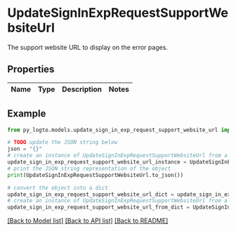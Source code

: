 # UpdateSignInExpRequestSupportWebsiteUrl

The support website URL to display on the error pages.

## Properties

Name | Type | Description | Notes
------------ | ------------- | ------------- | -------------

## Example

```python
from py_logto.models.update_sign_in_exp_request_support_website_url import UpdateSignInExpRequestSupportWebsiteUrl

# TODO update the JSON string below
json = "{}"
# create an instance of UpdateSignInExpRequestSupportWebsiteUrl from a JSON string
update_sign_in_exp_request_support_website_url_instance = UpdateSignInExpRequestSupportWebsiteUrl.from_json(json)
# print the JSON string representation of the object
print(UpdateSignInExpRequestSupportWebsiteUrl.to_json())

# convert the object into a dict
update_sign_in_exp_request_support_website_url_dict = update_sign_in_exp_request_support_website_url_instance.to_dict()
# create an instance of UpdateSignInExpRequestSupportWebsiteUrl from a dict
update_sign_in_exp_request_support_website_url_from_dict = UpdateSignInExpRequestSupportWebsiteUrl.from_dict(update_sign_in_exp_request_support_website_url_dict)
```
[[Back to Model list]](../README.md#documentation-for-models) [[Back to API list]](../README.md#documentation-for-api-endpoints) [[Back to README]](../README.md)


